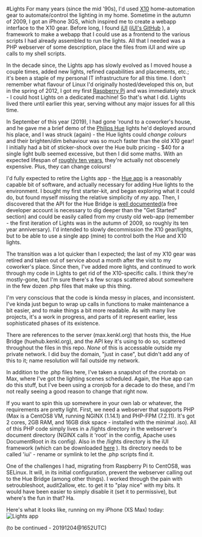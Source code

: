 #Lights
For many years (since the mid '90s), I'd used [X10](https://www.x10.com/x10-home-automation.html) home-automation gear to automate/control the lighting in my home. Sometime in the autumn of 2009, I got an iPhone 3GS, which inspired me to create a webapp interface to the X10 gear. Before long, I found [iUI](http://www.iui-js.org/) ([iUI's GitHub](https://github.com/iui/iUI) ), a framework to make a webapp that I could use as a frontend to the various scripts I had already assembled to run the lights. All that I needed was a PHP webserver of some description, place the files from iUI and wire up calls to my shell scripts.

In the decade since, the Lights app has slowly evolved as I moved house a couple times, added new lights, refined capabilities and placements, etc.; it's been a staple of my personal IT infrastructure for all this time. I don't remember what flavour of Linux I'd originally hosted/developed this on, but in the spring of 2012, I got my first [Raspberry Pi](https://en.wikipedia.org/wiki/Raspberry_Pi) and was immediately struck - I could host Lights on a dedicated machine! So that's what I did. Lights lived there until earlier this year, serving without any major issues for all this time.

In September of this year (2019), I had gone 'round to a coworker's house, and he gave me a brief demo of the [Philips Hue](https://www2.meethue.com/en-us) lights he'd deployed around his place, and I was struck (again) - the Hue lights could *change colours* and their brighten/dim behaviour was so much faster than the old X10 gear! I initially had a bit of sticker-shock over the Hue bulb pricing - $40 for a single light bulb seemed excessive, but then I did some maths. With an expected lifespan of [roughly ten years](https://www.bestsmarthomegadget.com/how-long-do-philips-hue-bulbs-last/), they're actually not obscenely expensive. Plus, they can change colours!

I'd fully expected to retire the Lights app - the [Hue app](https://www2.meethue.com/en-us/app/bridge) is a reasonably capable bit of software, and actually necessary for adding Hue lights to the environment. I bought my first starter-kit, and began exploring what it could do, but found myself missing the relative simplicity of *my* app. Then, I discovered that the API for the Hue Bridge is [well documented](https://developers.meethue.com/develop/get-started-2/)(a free developer account is necessary to dig deeper than the "Get Started" section) and could be easily called from my crusty old web-app (remember - the first iteration of Lights was in the autumn of 2009, so roughly its ten year anniversary). I'd intended to slowly decommission the X10 gear/lights, but to be able to use a single app (mine) to control both the Hue and X10 lights.

The transition was a lot quicker than I expected; the last of my X10 gear was retired and taken out of service about a month after the visit to my coworker's place. Since then, I've added more lights, and continued to work through my code in Lights to get rid of the X10-specific calls. I think they're mostly-gone, but I'm sure there's a few scraps scattered about somewhere in the few dozen .php files that make up this thing.

I'm very conscious that the code is kinda messy in places, and inconsistent. I've kinda just begun to wrap up calls in functions to make maintenance a bit easier, and to make things a bit more readable. As with many live projects, it's a work in progress, and parts of it represent earlier, less sophisticated phases of its existence. 

There are references to the server (max.kenkl.org) that hosts this, the Hue Bridge (huehub.kenkl.org), and the API key it's using to do so, scattered throughout the files in this repo. *None* of this is accessable outside my private network. I did buy the domain, "just in case", but didn't add any of this to it; name resolution will fail outside my network.

In addition to the .php files here, I've taken a snapshot of the crontab on Max, where I've got the lighting scenes scheduled. Again, the Hue app can do this stuff, but I've been using a cronjob for a decade to do these, and I'm not really seeing a good reason to change that right now.

If you want to spin this up somewhere in your own lab or whatever, the requirements are pretty light. First, we need a webserver that supports PHP (Max is a CentOS8 VM, running NGINX (1.14.1) and PHP-FPM (7.2.11). It's got 2 cores, 2GB RAM, and 16GB disk space - installed with the minimal .iso). All of this PHP code simply lives in a /lights directory in the webserver's document directory (NGINX calls it 'root' in the config, Apache uses DocumentRoot in its config). Also in the /lights directory is the iUI framework (which can be downloaded [here](http://www.iui-js.org/download) ). Its directory needs to be called 'iui' - rename or symlink to let the .php scripts find it.

One of the challenges I had, migrating from Raspberry Pi to CentOS8, was SELinux. It will, in its initial configuration, prevent the webserver calling out to the Hue Bridge (among other things). I worked through the pain with setroubleshoot, audit2allow, etc. to get it to "play nice" with my bits. It would have been easier to simply disable it (set it to permissive), but where's the fun in that? Ha.

Here's what it looks like, running on my iPhone (XS Max) today:
![Lights app](https://i.imgur.com/Zmlp1sf.png "Lights app action-shot")


(to be continued - 20191204@1652UTC)

